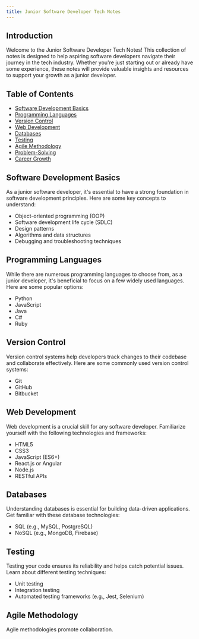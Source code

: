 ```yaml
---
title: Junior Software Developer Tech Notes
---
```


## Introduction
Welcome to the Junior Software Developer Tech Notes! This collection of notes is designed to help aspiring software developers navigate their journey in the tech industry. Whether you're just starting out or already have some experience, these notes will provide valuable insights and resources to support your growth as a junior developer.

## Table of Contents
- [Software Development Basics](#software-development-basics)
- [Programming Languages](#programming-languages)
- [Version Control](#version-control)
- [Web Development](#web-development)
- [Databases](#databases)
- [Testing](#testing)
- [Agile Methodology](#agile-methodology)
- [Problem-Solving](#problem-solving)
- [Career Growth](#career-growth)

## Software Development Basics
As a junior software developer, it's essential to have a strong foundation in software development principles. Here are some key concepts to understand:

- Object-oriented programming (OOP)
- Software development life cycle (SDLC)
- Design patterns
- Algorithms and data structures
- Debugging and troubleshooting techniques

## Programming Languages
While there are numerous programming languages to choose from, as a junior developer, it's beneficial to focus on a few widely used languages. Here are some popular options:

- Python
- JavaScript
- Java
- C#
- Ruby

## Version Control
Version control systems help developers track changes to their codebase and collaborate effectively. Here are some commonly used version control systems:

- Git
- GitHub
- Bitbucket

## Web Development
Web development is a crucial skill for any software developer. Familiarize yourself with the following technologies and frameworks:

- HTML5
- CSS3
- JavaScript (ES6+)
- React.js or Angular
- Node.js
- RESTful APIs

## Databases
Understanding databases is essential for building data-driven applications. Get familiar with these database technologies:

- SQL (e.g., MySQL, PostgreSQL)
- NoSQL (e.g., MongoDB, Firebase)

## Testing
Testing your code ensures its reliability and helps catch potential issues. Learn about different testing techniques:

- Unit testing
- Integration testing
- Automated testing frameworks (e.g., Jest, Selenium)

## Agile Methodology
Agile methodologies promote collaboration.
